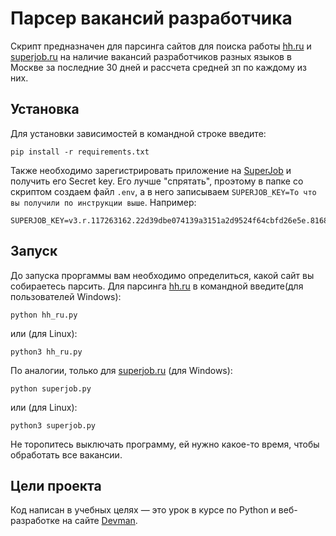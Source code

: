 # Парсер вакансий разработчика

Скрипт предназначен для парсинга сайтов для поиска работы [hh.ru](https://hh.ru/) и [superjob.ru](https://superjob.ru) на наличие вакансий разработчиков разных языков в Москве за последние 30 дней и рассчета средней зп по каждому из них.


## Установка

Для установки зависимостей в командной строке введите:

```
pip install -r requirements.txt
```
Также необходимо зарегистрировать приложение на [SuperJob](https://api.superjob.ru/) и получить его Secret key. Его лучше "спрятать", проэтому в папке со скриптом создаем файл `.env`,
а в него записываем `SUPERJOB_KEY=То что вы получили по инструкции выше`. Например: 
```
SUPERJOB_KEY=v3.r.117263162.22d39dbe074139a3151a2d9524f64cbfd26e5e.8168297fb2dd4bafa54455fbbae29b9c030bafb
``` 

## Запуск

До запуска проргаммы вам необходимо определиться, какой сайт вы собираетесь парсить. Для парсинга [hh.ru](https://hh.ru/) в командной введите(для пользователей Windows):
```
python hh_ru.py
``` 
или (для Linux):
```
python3 hh_ru.py
```
По аналогии, только для [superjob.ru](https://superjob.ru) (для Windows):

```
python superjob.py
``` 
или (для Linux):
```
python3 superjob.py
```
Не торопитесь выключать программу, ей нужно какое-то время, чтобы обработать все вакансии.

## Цели проекта

Код написан в учебных целях — это урок в курсе по Python и веб-разработке на сайте [Devman](https://dvmn.org).